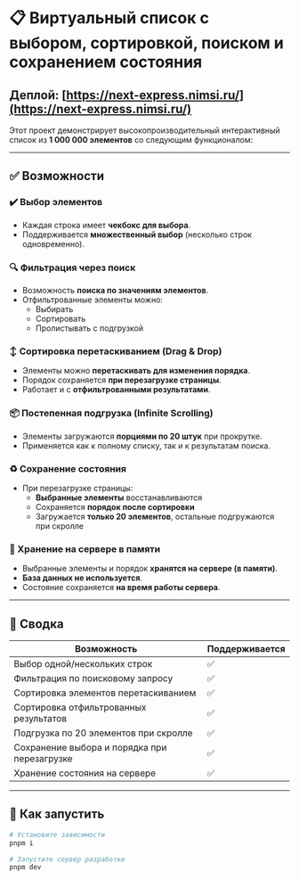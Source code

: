 # 📋 Виртуальный список с выбором, сортировкой, поиском и сохранением состояния

## Деплой: [https://next-express.nimsi.ru/](https://next-express.nimsi.ru/)

Этот проект демонстрирует высокопроизводительный интерактивный список из **1 000 000 элементов** со следующим функционалом:

---

## ✅ Возможности

### ✔️ Выбор элементов

- Каждая строка имеет **чекбокс для выбора**.
- Поддерживается **множественный выбор** (несколько строк одновременно).

### 🔍 Фильтрация через поиск

- Возможность **поиска по значениям элементов**.
- Отфильтрованные элементы можно:
  - Выбирать
  - Сортировать
  - Пролистывать с подгрузкой

### ↕️ Сортировка перетаскиванием (Drag & Drop)

- Элементы можно **перетаскивать для изменения порядка**.
- Порядок сохраняется **при перезагрузке страницы**.
- Работает и с **отфильтрованными результатами**.

### 📦 Постепенная подгрузка (Infinite Scrolling)

- Элементы загружаются **порциями по 20 штук** при прокрутке.
- Применяется как к полному списку, так и к результатам поиска.

### ♻️ Сохранение состояния

- При перезагрузке страницы:
  - **Выбранные элементы** восстанавливаются
  - Сохраняется **порядок после сортировки**
  - Загружается **только 20 элементов**, остальные подгружаются при скролле

### 🧠 Хранение на сервере в памяти

- Выбранные элементы и порядок **хранятся на сервере (в памяти)**.
- **База данных не используется**.
- Состояние сохраняется **на время работы сервера**.

---

## 📌 Сводка

| Возможность                                  | Поддерживается |
| -------------------------------------------- | -------------- |
| Выбор одной/нескольких строк                 | ✅             |
| Фильтрация по поисковому запросу             | ✅             |
| Сортировка элементов перетаскиванием         | ✅             |
| Сортировка отфильтрованных результатов       | ✅             |
| Подгрузка по 20 элементов при скролле        | ✅             |
| Сохранение выбора и порядка при перезагрузке | ✅             |
| Хранение состояния на сервере                | ✅             |

---

## 🚀 Как запустить

```bash
# Установите зависимости
pnpm i

# Запустите сервер разработки
pnpm dev
```
